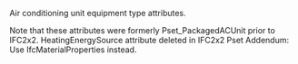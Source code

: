 Air conditioning unit equipment type attributes.

<!-- end of short definition -->

Note that these attributes were formerly Pset_PackagedACUnit prior to IFC2x2.
HeatingEnergySource attribute deleted in IFC2x2 Pset Addendum: Use IfcMaterialProperties instead.
